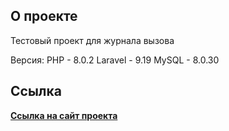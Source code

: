 ## О проекте

Тестовый проект для журнала вызова

Версия:
    PHP - 8.0.2
    Laravel - 9.19
    MySQL - 8.0.30

## Cсылка

**[Cсылка на сайт проекта](http://vustix.lovestoblog.com)**
